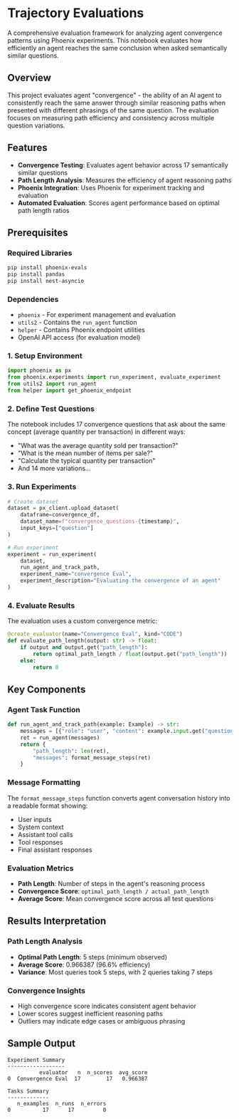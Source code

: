 # Trajectory Evaluations

A comprehensive evaluation framework for analyzing agent convergence patterns using Phoenix experiments. This notebook evaluates how efficiently an agent reaches the same conclusion when asked semantically similar questions.

## Overview

This project evaluates agent "convergence" - the ability of an AI agent to consistently reach the same answer through similar reasoning paths when presented with different phrasings of the same question. The evaluation focuses on measuring path efficiency and consistency across multiple question variations.

## Features

- **Convergence Testing**: Evaluates agent behavior across 17 semantically similar questions
- **Path Length Analysis**: Measures the efficiency of agent reasoning paths
- **Phoenix Integration**: Uses Phoenix for experiment tracking and evaluation
- **Automated Evaluation**: Scores agent performance based on optimal path length ratios

## Prerequisites

### Required Libraries
```bash
pip install phoenix-evals
pip install pandas
pip install nest-asyncio
```

### Dependencies
- `phoenix` - For experiment management and evaluation
- `utils2` - Contains the `run_agent` function
- `helper` - Contains Phoenix endpoint utilities
- OpenAI API access (for evaluation model)


### 1. Setup Environment

```python
import phoenix as px
from phoenix.experiments import run_experiment, evaluate_experiment
from utils2 import run_agent
from helper import get_phoenix_endpoint
```

### 2. Define Test Questions

The notebook includes 17 convergence questions that ask about the same concept (average quantity per transaction) in different ways:

- "What was the average quantity sold per transaction?"
- "What is the mean number of items per sale?"
- "Calculate the typical quantity per transaction"
- And 14 more variations...

### 3. Run Experiments

```python
# Create dataset
dataset = px_client.upload_dataset(
    dataframe=convergence_df,
    dataset_name=f"convergence_questions-{timestamp}",
    input_keys=["question"]
)

# Run experiment
experiment = run_experiment(
    dataset,
    run_agent_and_track_path,
    experiment_name="convergence Eval",
    experiment_description="Evaluating the convergence of an agent"
)
```

### 4. Evaluate Results

The evaluation uses a custom convergence metric:

```python
@create_evaluator(name="Convergence Eval", kind="CODE")
def evaluate_path_length(output: str) -> float:
    if output and output.get("path_length"):
        return optimal_path_length / float(output.get("path_length"))
    else:
        return 0
```

## Key Components

### Agent Task Function
```python
def run_agent_and_track_path(example: Example) -> str:
    messages = [{"role": "user", "content": example.input.get("question")}]
    ret = run_agent(messages)
    return {
        "path_length": len(ret),
        "messages": format_message_steps(ret)
    }
```

### Message Formatting
The `format_message_steps` function converts agent conversation history into a readable format showing:
- User inputs
- System context
- Assistant tool calls
- Tool responses
- Final assistant responses

### Evaluation Metrics

- **Path Length**: Number of steps in the agent's reasoning process
- **Convergence Score**: `optimal_path_length / actual_path_length`
- **Average Score**: Mean convergence score across all test questions

## Results Interpretation

### Path Length Analysis
- **Optimal Path Length**: 5 steps (minimum observed)
- **Average Score**: 0.966387 (96.6% efficiency)
- **Variance**: Most queries took 5 steps, with 2 queries taking 7 steps

### Convergence Insights
- High convergence score indicates consistent agent behavior
- Lower scores suggest inefficient reasoning paths
- Outliers may indicate edge cases or ambiguous phrasing

## Sample Output

```
Experiment Summary
------------------
          evaluator   n  n_scores  avg_score
0  Convergence Eval  17        17   0.966387

Tasks Summary
-------------
   n_examples  n_runs  n_errors
0          17      17         0
```


